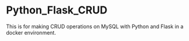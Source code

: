 # Python_Flask_CRUD

This is for making CRUD operations on MySQL with Python and Flask in a docker environment.

